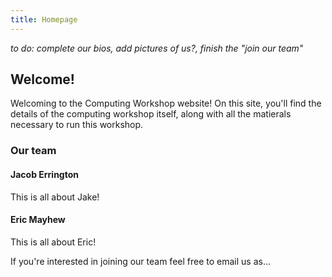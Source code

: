 ```yaml
---
title: Homepage
---
```

_to do: complete our bios, add pictures of us?, finish the "join our team"_

## Welcome!
Welcoming to the Computing Workshop website! On this site, you'll find the
details of the computing workshop itself, along with all the matierals
necessary to run this workshop.

### Our team

#### Jacob Errington
This is all about Jake!

#### Eric Mayhew
This is all about Eric!

If you're interested in joining our team feel free to email us as...

